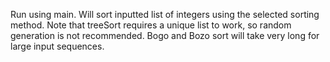 Run using main. Will sort inputted list of integers using the selected sorting method. Note that treeSort requires a unique list to work, so random generation is not recommended. Bogo and Bozo sort will take very long for large input sequences.
